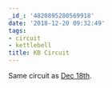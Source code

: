 ```yaml
---
_id_: '4820895280569918'
date: '2018-12-20 09:32:49'
tags:
- circuit
- kettlebell
title: KB Circuit
---
```


Same circuit as [Dec 18th](https://fit.grin.io/2018-12-18/kb-circuit/).
